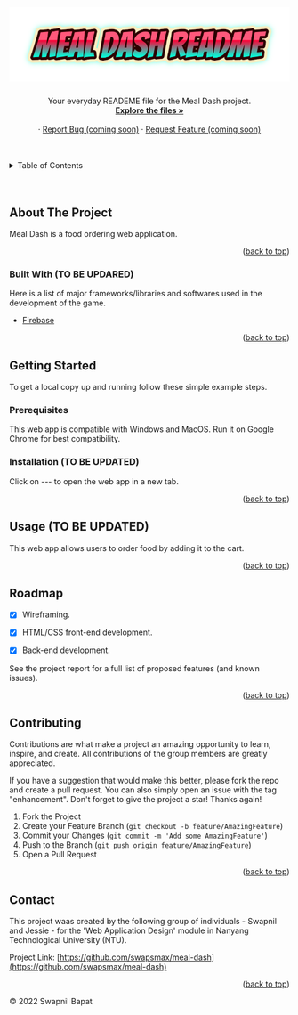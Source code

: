 <div id="top"></div>



<!-- PROJECT LOGO -->
<br />
<div align="center">
  <a href="https://github.com/swapsmax/meal-dash">
    <img src="images/mealdash_readme.png" alt="Logo">
  </a>

  <h3 align="center"></h3>

  <p align="center">
    Your everyday READEME file for the Meal Dash project.
    <br />
    <a href="https://github.com/swapsmax/mealdash"><strong>Explore the files »</strong></a>
    <br />
    <br />
    ·
    <a href="https://github.com/swapsmax/meal-dash">Report Bug (coming soon)</a>
    ·
    <a href="https://github.com/swapsmax/meal-dash">Request Feature (coming soon)</a>
  </p>
</div>

<br />
<br />


<!-- TABLE OF CONTENTS -->
<details>
  <summary>Table of Contents</summary>
  <ol>
    <li>
      <a href="#about-the-project">About The Project</a>
      <ul>
        <li><a href="#built-with">Built With</a></li>
      </ul>
    </li>
    <li>
      <a href="#getting-started">Getting Started</a>
      <ul>
        <li><a href="#prerequisites">Prerequisites</a></li>
        <li><a href="#installation">Installation</a></li>
      </ul>
    </li>
    <li><a href="#usage">Usage</a></li>
    <li><a href="#roadmap">Roadmap</a></li>
    <li><a href="#contributing">Contributing</a></li>
    <li><a href="#contact">Contact</a></li>
  </ol>
</details>

<br />
<br />


<!-- ABOUT THE PROJECT -->
## About The Project

Meal Dash is a food ordering web application.

<p align="right">(<a href="#top">back to top</a>)</p>



### Built With (TO BE UPDARED)

Here is a list of major frameworks/libraries and softwares used in the development of the game.

* [Firebase](https://firebase.google.com/)


<p align="right">(<a href="#top">back to top</a>)</p>



<!-- GETTING STARTED -->
## Getting Started

To get a local copy up and running follow these simple example steps.

### Prerequisites

This web app is compatible with Windows and MacOS. 
Run it on Google Chrome for best compatibility.

### Installation (TO BE UPDATED)

Click on --- to open the web app in a new tab.

<p align="right">(<a href="#top">back to top</a>)</p>



<!-- USAGE EXAMPLES -->
## Usage (TO BE UPDATED)

This web app allows users to order food by adding it to the cart.

<p align="right">(<a href="#top">back to top</a>)</p>



<!-- ROADMAP -->
## Roadmap

- [x] Wireframing.
- [x] HTML/CSS front-end development.
- [x] Back-end development.


See the project report for a full list of proposed features (and known issues).

<p align="right">(<a href="#top">back to top</a>)</p>



<!-- CONTRIBUTING -->
## Contributing

Contributions are what make a project an amazing opportunity to learn, inspire, and create. All contributions of the group members are greatly appreciated.

If you have a suggestion that would make this better, please fork the repo and create a pull request. You can also simply open an issue with the tag "enhancement".
Don't forget to give the project a star! Thanks again!

1. Fork the Project
2. Create your Feature Branch (`git checkout -b feature/AmazingFeature`)
3. Commit your Changes (`git commit -m 'Add some AmazingFeature'`)
4. Push to the Branch (`git push origin feature/AmazingFeature`)
5. Open a Pull Request

<p align="right">(<a href="#top">back to top</a>)</p>




<!-- CONTACT -->
## Contact

This project waas created by the following group of individuals - Swapnil and Jessie - for the 'Web Application Design' module in Nanyang Technological University (NTU).

Project Link: [https://github.com/swapsmax/meal-dash](https://github.com/swapsmax/meal-dash)

<p align="right">(<a href="#top">back to top</a>)</p>



<!-- MARKDOWN LINKS & IMAGES -->
[product-screenshot]: images/screenshot.png

© 2022 Swapnil Bapat

